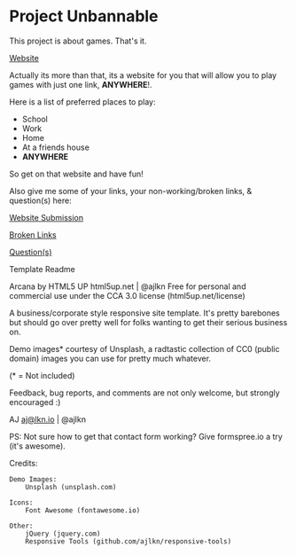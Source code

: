 # Project Unbannable

This project is about games.
That's it.

[Website](https://example.com)



Actually its more than that, its a  website for you that will allow you to play games with just one link, **ANYWHERE**!.

Here is a list of preferred places to play:
- School
- Work
- Home
- At a friends house
- **ANYWHERE**

So get on that website and have fun!

Also give me some of your links, your non-working/broken links, &amp; question(s) here:

[Website Submission](https://forms.gle/tFvQAzZTvuNmbt8F7)

[Broken Links](https://forms.gle/bqytHCgZoBAoGGu27)

[Question(s)](https://forms.gle/4BjESarurh43eR1UA)



Template Readme

Arcana by HTML5 UP
html5up.net | @ajlkn
Free for personal and commercial use under the CCA 3.0 license (html5up.net/license)


A business/corporate style responsive site template. It's pretty barebones but should
go over pretty well for folks wanting to get their serious business on.

Demo images* courtesy of Unsplash, a radtastic collection of CC0 (public domain) images
you can use for pretty much whatever.

(* = Not included)

Feedback, bug reports, and comments are not only welcome, but strongly encouraged :)

AJ
aj@lkn.io | @ajlkn

PS: Not sure how to get that contact form working? Give formspree.io a try (it's awesome).


Credits:

	Demo Images:
		Unsplash (unsplash.com)

	Icons:
		Font Awesome (fontawesome.io)

	Other:
		jQuery (jquery.com)
		Responsive Tools (github.com/ajlkn/responsive-tools)